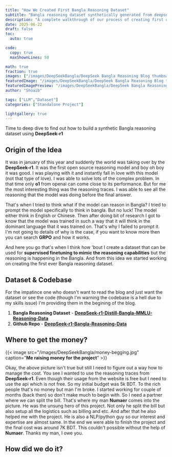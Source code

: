 ```yaml
---
title: "How We Created First Bangla Reasoning Dataset"
subtitle: "Bangla reasoning dataset synthetically generated from deepseek-r1"
description: "A complete walkthrough of our process of creating first open source bangla reasoning dataset on top of DeepSeek-r1"
date: 2025-06-22
draft: false
toc:
  auto: true

code:
  copy: true
  maxShownLines: 50

math: true
fraction: true
images: ["/images/DeepSeekBangla/DeepSeek Bangla Reasoning Blog thumbnail.png"]
featuredImage: "/images/DeepSeekBangla/DeepSeek Bangla Reasoning Blog thumbnail.png"
featuredImagePreview: "/images/DeepSeekBangla/DeepSeek Bangla Reasoning Blog thumbnail.png"
author: "Shoaib"

tags: ["LLM","Dataset"]
categories: ["Standalone Project"]

lightgallery: true
---
```


Time to deep dive to find out how to build a synthetic Bangla reasoning dataset using **DeepSeek-r1**

<!--more-->

## Origin of the Idea

It was in january of this year and suddenly the world was taking over by the **DeepSeek-r1**. It was the first open source reasoning model and
boy oh boy it was good. I was playing with it and instantly fall in love with this model (not that type of love). I was able to solve lots of
the complex problem. In that time only **o1** from openai can come close to its performance. But for me the most interesting thing was the 
reasoning traces. I was able to see all the reasoning that the model was doing before the final answer.


That's when I tried to think what if the model can reason in Bangla? I tried to prompt the model specifically to think in bangla.
But no luck! The model either think in English or Chinese. Then after doing bit of research I got to know that the model was trained in such 
a way that it will think in the dominant language that it was trained on. That's why I failed to prompt it. I'm not going to details of why
is the case, if you want to know more then you can search **GRPO** and how it works.


And here you go that's when I think how 'bout I create a dataset that can be used for **supervised finetuning to mimic the reasoning capabilities**
but the reasoning is happening in the Bangla. And from this idea we started working on creating the first ever Bangla reasoning dataset.

## Dataset & Codebase

For the impatince one who doesn't want to read the blog and just want the dataset or see the code (though I'm warning the codebase is a hell due to my skills issue) I'm providing
them in the begining of the blog.

1. **Bangla Reasoning Dataset** - [**DeepSeek-r1-Distill-Bangla-MMLU-Reasoning-Data**](https://huggingface.co/datasets/KillerShoaib/DeepSeek-r1-Distill-Bangla-MMLU-Reasoning-Data)
2. **Github Repo** - [**DeepSeek-r1-Bangla-Reasoning-Data**](https://github.com/KillerShoaib/DeepSeek-r1-Bangla-Reasoning-Data)


## Where to get the money?

{{< image src="/images/DeepSeekBangla/money-begging.jpg" caption="**Me raising money for the project**" >}}

Okay, the above picture isn't true but still I need to figure out a way how to manage the cost. You see I wanted to use the reasoning traces from **DeepSeek-r1**. Even though their usage from the website is free but I need to use the api which is not free. So my initial budget was 5k BDT. To the
rich people that's no money but man I'm broke. I started working for couple of months (back then) so don't make much to begin with. So I need a partner
where we can split the bill. That's where my man **Numaer** comes into the picture. He was the unsung hero of this project. Not only he split the bill but also setup all the logistics such as billing and etc. And after that he also helped me with the project. He is also a NLP/python guy so our interest and expertise are almost same. In the end we were able to finish the project and the final cost was around 7K BDT. This couldn't possible without the help of **Numaer**. Thanks my man, I owe you.

## How did we do it?



<!-- 
TOC
- So how did we do it?
  - Selecting the base daaset
  - Selecting a subset from it
  - generate the synthetic data
  - Differentiating between correct Vs Wrong
  - Bangla Translation using flash 2
  - Handling Incomplete Translation
- Lots of Limitations
- Ending Words from the creators

 -->

